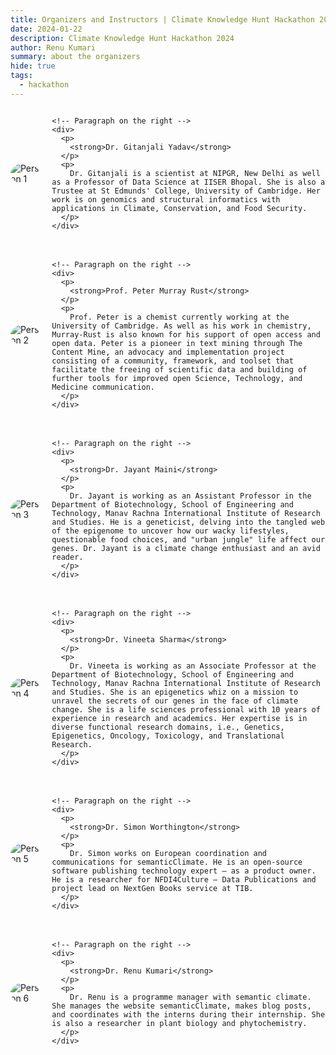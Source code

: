 ```yaml
---
title: Organizers and Instructors | Climate Knowledge Hunt Hackathon 2024
date: 2024-01-22
description: Climate Knowledge Hunt Hackathon 2024
author: Renu Kumari
summary: about the organizers
hide: true
tags:
  - hackathon
---
```



 <!-- Organizer 1 -->
<div style="display: flex; align-items: center; justify-content: space-between; margin-bottom: 20px;">
    <!-- Image on the left -->
    <img src="/p/static/img/GY_photo.png" alt="Person 1" style="max-width: 200px; max-height: 200px; border-radius: 50%; margin-right: 20px;">
  
    <!-- Paragraph on the right -->
    <div>
      <p>
        <strong>Dr. Gitanjali Yadav</strong>
      </p>
      <p>
        Dr. Gitanjali is a scientist at NIPGR, New Delhi as well as a Professor of Data Science at IISER Bhopal. She is also a Trustee at St Edmunds' College, University of Cambridge. Her work is on genomics and structural informatics with applications in Climate, Conservation, and Food Security.
      </p>
    </div>
  </div>
  
  <!-- Organizer 2 -->
  <div style="display: flex; align-items: center; justify-content: space-between; margin-bottom: 20px;">
    <!-- Image on the left -->
    <img src="/p/static/img/PMR_photo.png" alt="Person 2" style="max-width: 200px; max-height: 200px; border-radius: 50%; margin-right: 20px;">
  
    <!-- Paragraph on the right -->
    <div>
      <p>
        <strong>Prof. Peter Murray Rust</strong>
      </p>
      <p>
        Prof. Peter is a chemist currently working at the University of Cambridge. As well as his work in chemistry, Murray-Rust is also known for his support of open access and open data. Peter is a pioneer in text mining through The Content Mine, an advocacy and implementation project consisting of a community, framework, and toolset that facilitate the freeing of scientific data and building of further tools for improved open Science, Technology, and Medicine communication.
      </p>
    </div>
  </div>
  
  <!-- Organizer 3 -->
  <div style="display: flex; align-items: center; justify-content: space-between; margin-bottom: 20px;">
    <!-- Image on the left -->
    <img src="/p/static/img/jayant_maini.jpg" alt="Person 3" style="max-width: 200px; max-height: 200px; border-radius: 50%; margin-right: 20px;">
  
    <!-- Paragraph on the right -->
    <div>
      <p>
        <strong>Dr. Jayant Maini</strong>
      </p>
      <p>
        Dr. Jayant is working as an Assistant Professor in the Department of Biotechnology, School of Engineering and Technology, Manav Rachna International Institute of Research and Studies. He is a geneticist, delving into the tangled web of the epigenome to uncover how our wacky lifestyles, questionable food choices, and "urban jungle" life affect our genes. Dr. Jayant is a climate change enthusiast and an avid reader.
      </p>
    </div>
  </div>
  
  <!-- Organizer 4 -->
  <div style="display: flex; align-items: center; justify-content: space-between; margin-bottom: 20px;">
    <!-- Image on the left -->
    <img src="/p/static/img/vineeta_sharma.jpg" alt="Person 4" style="max-width: 200px; max-height: 200px; border-radius: 50%; margin-right: 20px;">
  
    <!-- Paragraph on the right -->
    <div>
      <p>
        <strong>Dr. Vineeta Sharma</strong>
      </p>
      <p>
        Dr. Vineeta is working as an Associate Professor at the Department of Biotechnology, School of Engineering and Technology, Manav Rachna International Institute of Research and Studies. She is an epigenetics whiz on a mission to unravel the secrets of our genes in the face of climate change. She is a life sciences professional with 10 years of experience in research and academics. Her expertise is in diverse functional research domains, i.e., Genetics, Epigenetics, Oncology, Toxicology, and Translational Research.
      </p>
    </div>
  </div>
  
  <!-- Organizer 5 -->
  <div style="display: flex; align-items: center; justify-content: space-between; margin-bottom: 20px;">
    <!-- Image on the left -->
    <img src="/p/static/img/simon_worthington.jpg" alt="Person 5" style="max-width: 200px; max-height: 200px; border-radius: 50%; margin-right: 20px;">
  
    <!-- Paragraph on the right -->
    <div>
      <p>
        <strong>Dr. Simon Worthington</strong>
      </p>
      <p>
        Dr. Simon works on European coordination and communications for semanticClimate. He is an open-source software publishing technology expert – as a product owner. He is a researcher for NFDI4Culture – Data Publications and project lead on NextGen Books service at TIB.
      </p>
    </div>
  </div>
  
  <!-- Organizer 6 -->
  <div style="display: flex; align-items: center; justify-content: space-between; margin-bottom: 20px;">
    <!-- Image on the left -->
    <img src="/p/static/img/Renu.jpg" alt="Person 6" style="max-width: 200px; max-height: 200px; border-radius: 50%; margin-right: 20px;">
  
    <!-- Paragraph on the right -->
    <div>
      <p>
        <strong>Dr. Renu Kumari</strong>
      </p>
      <p>
        Dr. Renu is a programme manager with semantic climate. She manages the website semanticClimate, makes blog posts, and coordinates with the interns during their internship. She is also a researcher in plant biology and phytochemistry.
      </p>
    </div>
  </div>  



